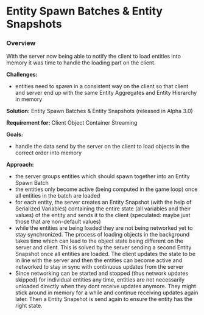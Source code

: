 # Entity Spawn Batches & Entity Snapshots
### Overview
With the server now being able to notify the client to load entities into memory it was time to handle the loading part on the client.

__Challenges:__

* entities need to spawn in a consistent way on the client so that client and server end up with the same Entity Aggregates and Entity Hierarchy in memory

__Solution:__ Entity Spawn Batches & Entity Snapshots (released in Alpha 3.0)

__Requirement for:__ Client Object Container Streaming

__Goals:__

* handle the data send by the server on the client to load objects in the correct order into memory

__Approach:__

* the server groups entities which should spawn together into an Entity Spawn Batch
* the entities only become active (being computed in the game loop) once all entities in the batch are loaded
* for each entity, the server creates an Entity Snapshot (with the help of Serialized Variables) containing the entire state (all variables and their values) of the entity and sends it to the client (speculated: maybe just those that are non-default values)
* while the entities are being loaded they are not being networked yet to stay synchronized. The process of loading objects in the background takes time which can lead to the object state being different on the server and client. This is solved by the server sending a second Entity Snapshot once all entities are loaded. The client updates the state to be in line with the server and then the entities can become active and networked to stay in sync with continuous updates from the server
* Since networking can be started and stopped (thus network updates skipped) for individual entities any time, entities are not necessarily unloaded directly when they dont receive updates anymore. They might stick around in memory for a while and continue receiving updates again later. Then a Entity Snapshot is send again to ensure the entity has the right state.
